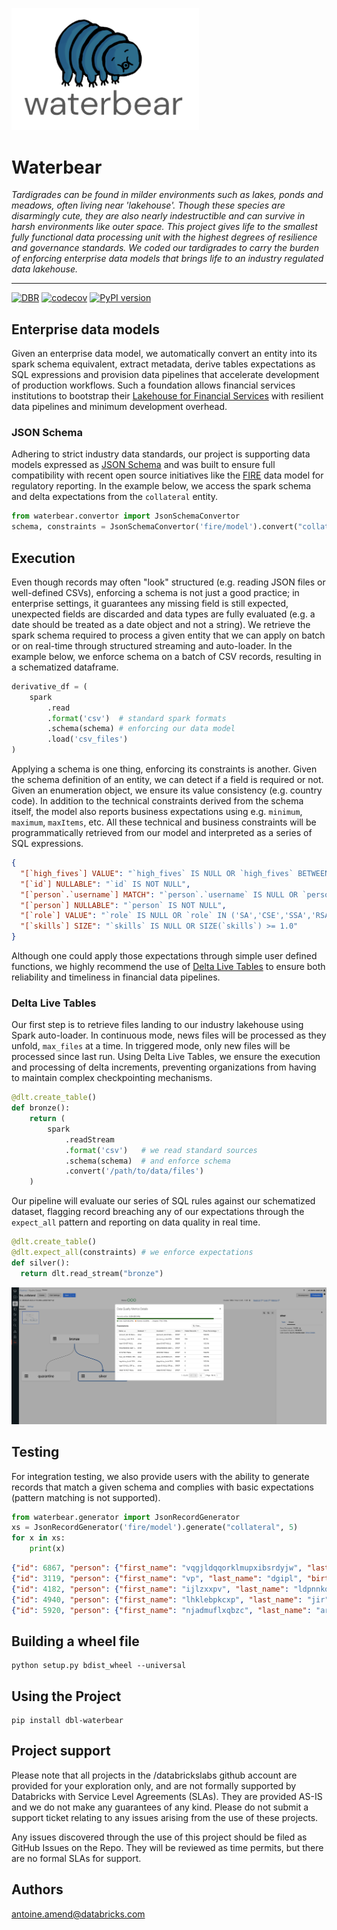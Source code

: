 <p align="left">
  <img src="images/waterbear.png" width="300px"/>
</p>

# Waterbear

*Tardigrades can be found in milder environments such as lakes, ponds and meadows, often living near 'lakehouse'. 
Though these species are disarmingly cute, they are also nearly indestructible and can survive in harsh 
environments like outer space. This project gives life to the smallest fully functional data processing unit with the 
highest degrees of resilience and governance standards. We coded our tardigrades to carry the burden of 
enforcing enterprise data models that brings life to an industry regulated data lakehouse.*

___

[![DBR](https://img.shields.io/badge/DBR-9.1_ML-green)]()
[![codecov](https://codecov.io/gh/databrickslabs/waterbear/branch/master/graph/badge.svg)](https://codecov.io/gh/databrickslabs/watergrade)
[![PyPI version](https://badge.fury.io/py/dbl-waterbear.svg)](https://badge.fury.io/py/watergrade)

## Enterprise data models

Given an enterprise data model, we automatically convert an entity into its spark schema equivalent, extract metadata, 
derive tables expectations as SQL expressions and provision data pipelines that accelerate development of production 
workflows. Such a foundation allows financial services institutions to bootstrap their 
[Lakehouse for Financial Services](https://databricks.com/solutions/industries/financial-services) with 
resilient data pipelines and minimum development overhead. 

### JSON Schema

Adhering to strict industry data standards, our project is supporting data models expressed as 
[JSON Schema](https://json-schema.org/) and was built to ensure full compatibility with recent open source initiatives 
like the [FIRE](https://suade.org/fire/manifesto/) data model for regulatory reporting.
In the example below, we access the spark schema and delta expectations from the `collateral` entity.

```python
from waterbear.convertor import JsonSchemaConvertor
schema, constraints = JsonSchemaConvertor('fire/model').convert("collateral")
```

## Execution

Even though records may often "look" structured (e.g. reading JSON files or well-defined CSVs), 
enforcing a schema is not just a good practice; in enterprise settings, it guarantees any missing field is still 
expected, unexpected fields are discarded and data types are fully evaluated (e.g. a date should be treated as a date 
object and not a string). We retrieve the spark schema required to process a given entity that we can apply on batch 
or on real-time through structured streaming and auto-loader. In the example below, we enforce schema on a batch of 
CSV records, resulting in a schematized dataframe.

```python
derivative_df = (
    spark
        .read
        .format('csv')  # standard spark formats
        .schema(schema) # enforcing our data model
        .load('csv_files')
)
```

Applying a schema is one thing, enforcing its constraints is another. Given the schema definition of an entity, 
we can detect if a field is required or not. Given an enumeration object, we ensure its value consistency 
(e.g. country code). In addition to the technical constraints derived from the schema itself, the model also reports 
business expectations using e.g. `minimum`, `maximum`, `maxItems`, etc. 
All these technical and business constraints will be programmatically retrieved from our model and interpreted 
as a series of SQL expressions.

```json
{
  "[`high_fives`] VALUE": "`high_fives` IS NULL OR `high_fives` BETWEEN 1.0 AND 300.0",
  "[`id`] NULLABLE": "`id` IS NOT NULL",
  "[`person`.`username`] MATCH": "`person`.`username` IS NULL OR `person`.`username` RLIKE '^[a-z0-9]{2,}$'",
  "[`person`] NULLABLE": "`person` IS NOT NULL",
  "[`role`] VALUE": "`role` IS NULL OR `role` IN ('SA','CSE','SSA','RSA')",
  "[`skills`] SIZE": "`skills` IS NULL OR SIZE(`skills`) >= 1.0"
}
```

Although one could apply those expectations through simple user defined functions, we highly recommend
the use of [Delta Live Tables](https://databricks.com/product/delta-live-tables) to ensure both reliability and 
timeliness in financial data pipelines.

### Delta Live Tables

Our first step is to retrieve files landing to our industry lakehouse using Spark auto-loader. 
In continuous mode, news files will be processed as they unfold, `max_files` at a time. 
In triggered mode, only new files will be processed since last run. 
Using Delta Live Tables, we ensure the execution and processing of delta increments, preventing organizations 
from having to maintain complex checkpointing mechanisms.

```python
@dlt.create_table()
def bronze():
    return (
        spark
            .readStream
            .format('csv')   # we read standard sources
            .schema(schema)  # and enforce schema
            .convert('/path/to/data/files')
    )
```

Our pipeline will evaluate our series of SQL rules against our schematized dataset, 
flagging record breaching any of our expectations through the `expect_all` pattern and reporting on data quality 
in real time. 

```python
@dlt.create_table()
@dlt.expect_all(constraints) # we enforce expectations
def silver():
  return dlt.read_stream("bronze")
```

![](images/pipeline_processing.png)

## Testing

For integration testing, we also provide users with the ability to generate records that match a given schema and 
complies with basic expectations (pattern matching is not supported).

```python
from waterbear.generator import JsonRecordGenerator
xs = JsonRecordGenerator('fire/model').generate("collateral", 5)
for x in xs:
    print(x)
```

```json
{"id": 6867, "person": {"first_name": "vqgjldqqorklmupxibsrdyjw", "last_name": "vtsnbjuscbkvxyfdxrb", "birth_date": "2001-07-21"}, "skills": ["R"]}
{"id": 3119, "person": {"first_name": "vp", "last_name": "dgipl", "birth_date": "1972-03-23"}, "high_fives": 71, "skills": ["SCALA"]}
{"id": 4182, "person": {"first_name": "ijlzxxpv", "last_name": "ldpnnkohf", "birth_date": "1982-11-10"}, "joined_date": "2018-06-29", "skills": ["R"]}
{"id": 4940, "person": {"first_name": "lhklebpkcxp", "last_name": "jir", "birth_date": "1998-01-06"}, "high_fives": 213, "skills": ["SQL"], "role": "RSA"}
{"id": 5920, "person": {"first_name": "njadmuflxqbzc", "last_name": "arggdbaynulumrchreblfvxfe", "birth_date": "1997-06-26", "username": "snuafihfatyf"}, "high_fives": 105, "skills": ["PYTHON"], "role": "SA"}
```

## Building a wheel file

```shell
python setup.py bdist_wheel --universal
```

## Using the Project

```shell
pip install dbl-waterbear
```

## Project support
Please note that all projects in the /databrickslabs github account are provided for your exploration only, and are not formally supported by Databricks with Service Level Agreements (SLAs). They are provided AS-IS and we do not make any guarantees of any kind. Please do not submit a support ticket relating to any issues arising from the use of these projects.

Any issues discovered through the use of this project should be filed as GitHub Issues on the Repo. They will be reviewed as time permits, but there are no formal SLAs for support.

## Authors
<antoine.amend@databricks.com>